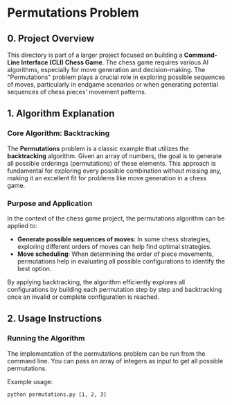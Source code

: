 # Permutations Problem

## 0. Project Overview
This directory is part of a larger project focused on building a **Command-Line Interface (CLI) Chess Game**. The chess game requires various AI algorithms, especially for move generation and decision-making. The "Permutations" problem plays a crucial role in exploring possible sequences of moves, particularly in endgame scenarios or when generating potential sequences of chess pieces' movement patterns.

## 1. Algorithm Explanation

### Core Algorithm: Backtracking
The **Permutations** problem is a classic example that utilizes the **backtracking** algorithm. Given an array of numbers, the goal is to generate all possible orderings (permutations) of these elements. This approach is fundamental for exploring every possible combination without missing any, making it an excellent fit for problems like move generation in a chess game.

### Purpose and Application
In the context of the chess game project, the permutations algorithm can be applied to:
- **Generate possible sequences of moves**: In some chess strategies, exploring different orders of moves can help find optimal strategies.
- **Move scheduling**: When determining the order of piece movements, permutations help in evaluating all possible configurations to identify the best option.

By applying backtracking, the algorithm efficiently explores all configurations by building each permutation step by step and backtracking once an invalid or complete configuration is reached.

## 2. Usage Instructions

### Running the Algorithm
The implementation of the permutations problem can be run from the command line. You can pass an array of integers as input to get all possible permutations.

Example usage:

```bash
python permutations.py [1, 2, 3]

